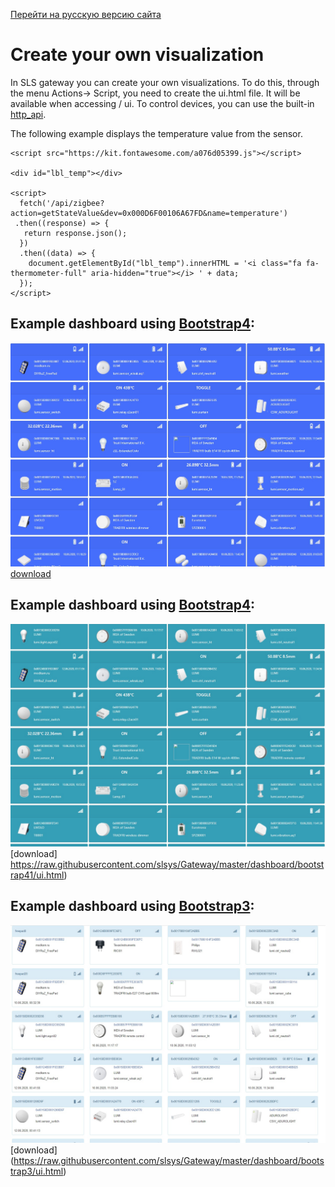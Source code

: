 [Перейти на русскую версию сайта](/ui_rus.md)

# Create your own visualization

In SLS gateway you can create your own visualizations. To do this, through the menu Actions-> Script, you need to create the ui.html file. It will be available when accessing / ui. To control devices, you can use the built-in [http_api](/http_api_eng.md).


The following example displays the temperature value from the sensor.

```
<script src="https://kit.fontawesome.com/a076d05399.js"></script>
         
<div id="lbl_temp"></div>

<script>
  fetch('/api/zigbee?action=getStateValue&dev=0x000D6F00106A67FD&name=temperature')
 .then((response) => {
   return response.json();
  })
  .then((data) => {
    document.getElementById("lbl_temp").innerHTML = '<i class="fa fa-thermometer-full" aria-hidden="true"></i> ' + data;
  });
</script>
```
## Example dashboard using [Bootstrap4](https://bootstrap-4.ru/docs/4.5/components/card/#content):
![](/img/dashboard4.jpg)
[download](https://raw.githubusercontent.com/slsys/Gateway/master/dashboard/bootstrap4/ui.html)

## Example dashboard using [Bootstrap4](https://bootstrap-4.ru/docs/4.5/components/card/#content):
![](/img/dashboard41.jpg)
[download] https://raw.githubusercontent.com/slsys/Gateway/master/dashboard/bootstrap41/ui.html)


## Example dashboard using [Bootstrap3](https://www.w3schools.com/bootstrap/bootstrap_panels.asp):
![](/img/dashboard3.jpg)
[download] (https://raw.githubusercontent.com/slsys/Gateway/master/dashboard/bootstrap3/ui.html)
